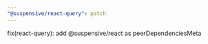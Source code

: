 ```yaml
---
"@suspensive/react-query": patch
---
```


fix(react-query): add @suspensive/react as peerDependenciesMeta
